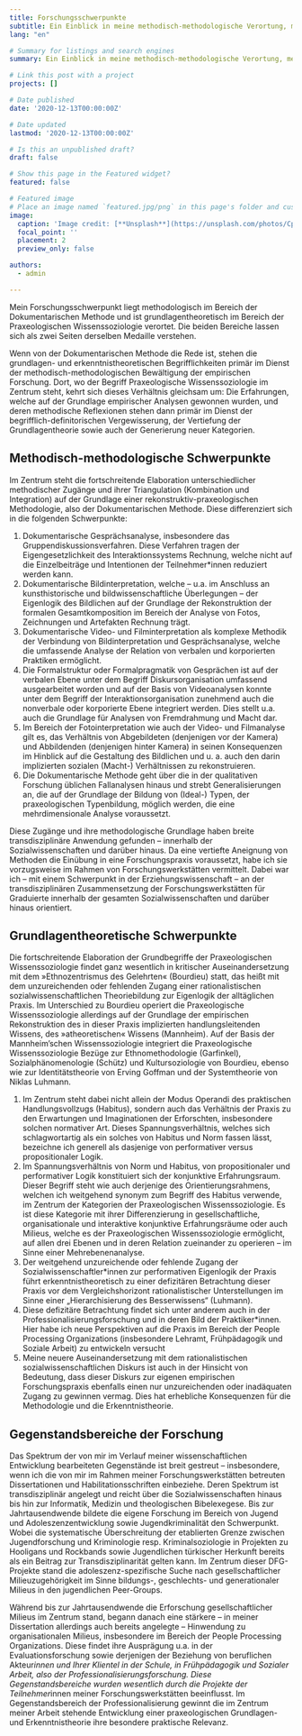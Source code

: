 ```yaml
---
title: Forschungsschwerpunkte
subtitle: Ein Einblick in meine methodisch-methodologische Verortung, meinen grundlagentheoretischen Fokus sowie die empirischen Gegenstandsbereiche meiner Forschung.
lang: "en"

# Summary for listings and search engines
summary: Ein Einblick in meine methodisch-methodologische Verortung, meinen grundlagentheoretischen Fokus sowie die empirischen Gegenstandsbereiche meiner Forschung.

# Link this post with a project
projects: []

# Date published
date: '2020-12-13T00:00:00Z'

# Date updated
lastmod: '2020-12-13T00:00:00Z'

# Is this an unpublished draft?
draft: false

# Show this page in the Featured widget?
featured: false

# Featured image
# Place an image named `featured.jpg/png` in this page's folder and customize its options here.
image:
  caption: 'Image credit: [**Unsplash**](https://unsplash.com/photos/CpkOjOcXdUY)'
  focal_point: ''
  placement: 2
  preview_only: false

authors:
  - admin

---
```


Mein Forschungsschwerpunkt liegt methodologisch im Bereich der Dokumentarischen Methode und ist grundlagentheoretisch im Bereich der Praxeologischen Wissenssoziologie verortet. Die beiden Bereiche lassen sich als zwei Seiten derselben Medaille verstehen.

Wenn von der Dokumentarischen Methode die Rede ist, stehen die grundlagen- und erkenntnistheoretischen Begrifflichkeiten primär im Dienst der methodisch-methodologischen Bewältigung der empirischen Forschung. Dort, wo der Begriff Praxeologische Wissenssoziologie im Zentrum steht, kehrt sich dieses Verhältnis gleichsam um: Die Erfahrungen, welche auf der Grundlage empirischer Analysen gewonnen wurden, und deren methodische Reflexionen stehen dann primär im Dienst der begrifflich-definitorischen Vergewisserung, der Vertiefung der Grundlagentheorie sowie auch der Generierung neuer Kategorien. 

## Methodisch-methodologische Schwerpunkte

Im Zentrum steht die fortschreitende Elaboration unterschiedlicher methodischer Zugänge und ihrer Triangulation (Kombination und Integration) auf der Grundlage einer rekonstruktiv-praxeologischen Methodologie, also der Dokumentarischen Methode. Diese differenziert sich in die folgenden Schwerpunkte:

  1.	Dokumentarische Gesprächsanalyse, insbesondere das Gruppendiskussionsverfahren. Diese Verfahren tragen der Eigengesetzlichkeit des Interaktionssystems Rechnung, welche nicht auf die Einzelbeiträge und Intentionen der Teilnehmer*innen reduziert werden kann.
  2.	Dokumentarische Bildinterpretation, welche – u.a. im Anschluss an kunsthistorische und bildwissenschaftliche Überlegungen – der Eigenlogik des Bildlichen auf der Grundlage der Rekonstruktion der formalen Gesamtkomposition im Bereich der Analyse von Fotos, Zeichnungen und Artefakten Rechnung trägt.
  3.	Dokumentarische Video- und Filminterpretation als komplexe Methodik der Verbindung von Bildinterpretation und Gesprächsanalyse, welche die umfassende Analyse der Relation von verbalen und korporierten Praktiken ermöglicht.
  4.	Die Formalstruktur oder Formalpragmatik von Gesprächen ist auf der verbalen Ebene unter dem Begriff Diskursorganisation umfassend ausgearbeitet worden und auf der Basis von Videoanalysen konnte unter dem Begriff der Interaktionsorganisation zunehmend auch die nonverbale oder korporierte Ebene integriert werden. Dies stellt u.a. auch die Grundlage für Analysen von  Fremdrahmung und Macht dar.
  5.	Im Bereich der Fotointerpretation wie auch der Video- und Filmanalyse gilt es, das Verhältnis von Abgebildeten (denjenigen vor der Kamera) und Abbildenden (denjenigen hinter Kamera) in seinen Konsequenzen im Hinblick auf die Gestaltung des Bildlichen und u. a. auch den darin implizierten sozialen (Macht-) Verhältnissen zu rekonstruieren.
  6.	Die Dokumentarische Methode geht über die in der qualitativen Forschung üblichen Fallanalysen hinaus und strebt Generalisierungen an, die auf der Grundlage der Bildung von (Ideal-) Typen, der praxeologischen Typenbildung, möglich werden, die eine mehrdimensionale Analyse voraussetzt.

Diese Zugänge und ihre methodologische Grundlage haben breite transdisziplinäre Anwendung gefunden – innerhalb der Sozialwissenschaften und darüber hinaus. Da eine vertiefte Aneignung von Methoden die Einübung in eine Forschungspraxis voraussetzt, habe ich sie vorzugsweise im Rahmen von Forschungswerkstätten vermittelt. Dabei war ich – mit einem Schwerpunkt in der Erziehungswissenschaft – an der transdisziplinären Zusammensetzung der Forschungswerkstätten für Graduierte innerhalb der gesamten Sozialwissenschaften und darüber hinaus orientiert.

## Grundlagentheoretische Schwerpunkte

Die fortschreitende Elaboration der Grundbegriffe der Praxeologischen Wissenssoziologie findet ganz wesentlich in kritischer Auseinandersetzung mit dem »Ethnozentrismus des Gelehrten« (Bourdieu) statt, das heißt mit dem unzureichenden oder fehlenden Zugang einer rationalistischen sozialwissenschaftlichen Theoriebildung zur Eigenlogik der alltäglichen Praxis. Im Unterschied zu Bourdieu operiert die Praxeologische Wissenssoziologie allerdings auf der Grundlage der empirischen Rekonstruktion des in dieser Praxis implizierten handlungsleitenden Wissens, des »atheoretischen« Wissens (Mannheim). Auf der Basis der Mannheim’schen Wissenssoziologie integriert die Praxeologische Wissenssoziologie Bezüge zur Ethnomethodologie (Garfinkel), Sozialphänomenologie (Schütz) und Kultursoziologie von Bourdieu, ebenso wie zur Identitätstheorie von Erving Goffman und der Systemtheorie von Niklas Luhmann.

  1.	Im Zentrum steht dabei nicht allein der Modus Operandi des praktischen Handlungsvollzugs (Habitus), sondern auch das Verhältnis der Praxis zu den Erwartungen und Imaginationen der Erforschten, insbesondere solchen normativer Art. Dieses Spannungsverhältnis, welches sich schlagwortartig als ein solches von Habitus und Norm fassen lässt, bezeichne ich generell als dasjenige von performativer versus propositionaler Logik.
  2.	Im Spannungsverhältnis von Norm und Habitus, von propositionaler und performativer Logik konstituiert sich der konjunktive Erfahrungsraum. Dieser Begriff steht wie auch derjenige des Orientierungsrahmens, welchen ich weitgehend synonym zum Begriff des Habitus verwende, im Zentrum der Kategorien der Praxeologischen Wissenssoziologie. Es ist diese Kategorie mit ihrer Differenzierung in gesellschaftliche, organisationale und interaktive konjunktive Erfahrungsräume oder auch Milieus, welche es der Praxeologischen Wissenssoziologie ermöglicht, auf allen drei Ebenen und in deren Relation zueinander zu operieren – im Sinne einer Mehrebenenanalyse.
  3.	Der weitgehend unzureichende oder fehlende Zugang der Sozialwissenschaftler*innen zur performativen Eigenlogik der Praxis führt erkenntnistheoretisch zu einer defizitären Betrachtung dieser Praxis vor dem Vergleichshorizont rationalistischer Unterstellungen im Sinne einer „Hierarchisierung des Besserwissens“ (Luhmann).
  4.	Diese defizitäre Betrachtung findet sich unter anderem auch in der Professionalisierungsforschung und in deren Bild der Praktiker*innen. Hier habe ich neue Perspektiven auf die Praxis im Bereich der People Processing Organizations (insbesondere Lehramt, Frühpädagogik und Soziale Arbeit) zu entwickeln versucht
  5.	Meine neuere Auseinandersetzung mit dem rationalistischen sozialwissenschaftlichen Diskurs ist auch in der Hinsicht von Bedeutung, dass dieser Diskurs zur eigenen empirischen Forschungspraxis ebenfalls einen nur unzureichenden oder inadäquaten Zugang zu gewinnen vermag. Dies hat erhebliche Konsequenzen für die Methodologie und die Erkenntnistheorie.

## Gegenstandsbereiche der Forschung

Das Spektrum der von mir im Verlauf meiner wissenschaftlichen Entwicklung bearbeiteten Gegenstände ist breit gestreut – insbesondere, wenn ich die von mir im Rahmen meiner Forschungswerkstätten betreuten Dissertationen und Habilitationsschriften einbeziehe. Deren Spektrum ist transdisziplinär angelegt und reicht über die Sozialwissenschaften hinaus bis hin zur Informatik, Medizin und theologischen Bibelexegese. Bis zur Jahrtausendwende bildete die eigene Forschung im Bereich von Jugend und Adoleszenzentwicklung sowie Jugendkriminalität den Schwerpunkt. Wobei die systematische Überschreitung der etablierten Grenze zwischen Jugendforschung und Kriminologie resp. Kriminalsoziologie in Projekten zu Hooligans und Rockbands sowie Jugendlichen türkischer Herkunft bereits als ein Beitrag zur Transdisziplinarität gelten kann. Im Zentrum dieser DFG-Projekte stand die adoleszenz-spezifische Suche nach gesellschaftlicher Milieuzugehörigkeit im Sinne bildungs-, geschlechts- und generationaler Milieus in den jugendlichen Peer-Groups.

Während bis zur Jahrtausendwende die Erforschung gesellschaftlicher Milieus im Zentrum stand, begann danach eine stärkere – in meiner Dissertation allerdings auch bereits angelegte – Hinwendung zu organisationalen Milieus, insbesondere im Bereich der People Processing Organizations. Diese findet ihre Ausprägung u.a. in der Evaluationsforschung sowie derjenigen der Beziehung von beruflichen Akteur*innen und Ihrer Klientel in der Schule, in Frühpädagogik und Sozialer Arbeit, also der Professionalisierungsforschung. Diese Gegenstandsbereiche wurden wesentlich durch die Projekte der Teilnehmer*innen meiner Forschungswerkstätten beeinflusst. Im Gegenstandsbereich der Professionalisierung gewinnt die im Zentrum meiner Arbeit stehende Entwicklung einer praxeologischen Grundlagen- und Erkenntnistheorie ihre besondere praktische Relevanz.